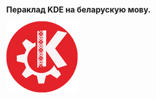 ## Пераклад KDE на беларускую мову.

![Logo](https://github.com/antikruk/KDE/blob/main/src/logo.png)
